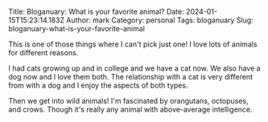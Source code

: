 Title: Bloganuary: What is your favorite animal?
Date: 2024-01-15T15:23:14.183Z
Author: mark
Category: personal
Tags: bloganuary
Slug: bloganuary-what-is-your-favorite-animal

This is one of those things where I can't pick just one! I love lots of animals for different reasons.

I had cats growing up and in college and we have a cat now. We also have a dog now and I love them both. The relationship with a cat is very different from with a dog and I enjoy the aspects of both types.

Then we get into wild animals! I'm fascinated by orangutans, octopuses, and crows. Though it's really any animal with above-average intelligence.